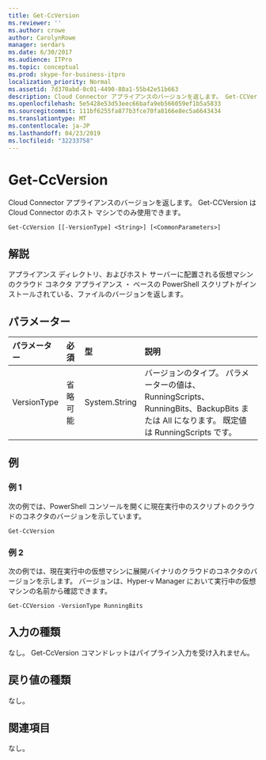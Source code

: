 ```yaml
---
title: Get-CcVersion
ms.reviewer: ''
ms.author: crowe
author: CarolynRowe
manager: serdars
ms.date: 6/30/2017
ms.audience: ITPro
ms.topic: conceptual
ms.prod: skype-for-business-itpro
localization_priority: Normal
ms.assetid: 7d370abd-0c01-4490-88a1-55b42e51b663
description: Cloud Connector アプライアンスのバージョンを返します。 Get-CCVersion は Cloud Connector のホスト マシンでのみ使用できます。
ms.openlocfilehash: 5e5428e53d53eec66bafa9eb566059ef1b5a5833
ms.sourcegitcommit: 111bf6255fa877b3fce70fa8166e8ec5a6643434
ms.translationtype: MT
ms.contentlocale: ja-JP
ms.lasthandoff: 04/23/2019
ms.locfileid: "32233758"
---
```

# <a name="get-ccversion"></a>Get-CcVersion
 
Cloud Connector アプライアンスのバージョンを返します。 Get-CCVersion は Cloud Connector のホスト マシンでのみ使用できます。
  
```
Get-CcVersion [[-VersionType] <String>] [<CommonParameters>]
```

## <a name="detailed-description"></a>解説

アプライアンス ディレクトリ、およびホスト サーバーに配置される仮想マシンのクラウド コネクタ アプライアンス ・ ベースの PowerShell スクリプトがインストールされている、ファイルのバージョンを返します。
  
## <a name="parameters"></a>パラメーター

|**パラメーター**|**必須**|**型**|**説明**|
|:-----|:-----|:-----|:-----|
|VersionType  <br/> |省略可能  <br/> |System.String  <br/> |バージョンのタイプ。 パラメーターの値は、RunningScripts、RunningBits、BackupBits または All になります。 既定値は RunningScripts です。   <br/> |
   
## <a name="examples"></a>例
<a name="Examples"> </a>

### <a name="example-1"></a>例 1

次の例では、PowerShell コンソールを開くに現在実行中のスクリプトのクラウドのコネクタのバージョンを示しています。
  
```
Get-CcVersion
```

### <a name="example-2"></a>例 2

次の例では、現在実行中の仮想マシンに展開バイナリのクラウドのコネクタのバージョンを示します。 バージョンは、Hyper-v Manager において実行中の仮想マシンの名前から確認できます。
  
```
Get-CCVersion -VersionType RunningBits
```

## <a name="input-types"></a>入力の種類
<a name="Examples"> </a>

なし。 Get-CcVersion コマンドレットはパイプライン入力を受け入れません。
  
## <a name="return-types"></a>戻り値の種類
<a name="Examples"> </a>

なし。
  
## <a name="see-also"></a>関連項目
<a name="Examples"> </a>

なし。
  

